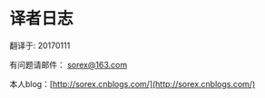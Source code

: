 # 译者日志
翻译于: 20170111

有问题请邮件： sorex@163.com

本人blog：[http://sorex.cnblogs.com/](http://sorex.cnblogs.com/)



